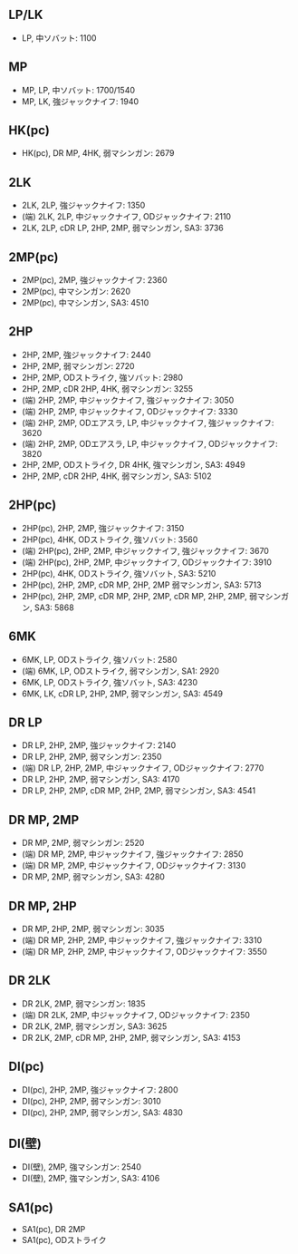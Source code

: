 ## LP/LK

- LP, 中ソバット: 1100

## MP

- MP, LP, 中ソバット: 1700/1540
- MP, LK, 強ジャックナイフ: 1940

## HK(pc)

- HK(pc), DR MP, 4HK, 弱マシンガン: 2679

## 2LK

- 2LK, 2LP, 強ジャックナイフ: 1350
- (端) 2LK, 2LP, 中ジャックナイフ, ODジャックナイフ: 2110
- 2LK, 2LP, cDR LP, 2HP, 2MP, 弱マシンガン, SA3: 3736

## 2MP(pc)

- 2MP(pc), 2MP, 強ジャックナイフ: 2360
- 2MP(pc), 中マシンガン: 2620
- 2MP(pc), 中マシンガン, SA3: 4510

## 2HP

- 2HP, 2MP, 強ジャックナイフ: 2440
- 2HP, 2MP, 弱マシンガン: 2720
- 2HP, 2MP, ODストライク, 強ソバット: 2980
- 2HP, 2MP, cDR 2HP, 4HK, 弱マシンガン: 3255
- (端) 2HP, 2MP, 中ジャックナイフ, 強ジャックナイフ: 3050
- (端) 2HP, 2MP, 中ジャックナイフ, ODジャックナイフ: 3330
- (端) 2HP, 2MP, ODエアスラ, LP, 中ジャックナイフ, 強ジャックナイフ: 3620
- (端) 2HP, 2MP, ODエアスラ, LP, 中ジャックナイフ, ODジャックナイフ: 3820
- 2HP, 2MP, ODストライク, DR 4HK, 強マシンガン, SA3: 4949
- 2HP, 2MP, cDR 2HP, 4HK, 弱マシンガン, SA3: 5102

## 2HP(pc)

- 2HP(pc), 2HP, 2MP, 強ジャックナイフ: 3150
- 2HP(pc), 4HK, ODストライク, 強ソバット: 3560
- (端) 2HP(pc), 2HP, 2MP, 中ジャックナイフ, 強ジャックナイフ: 3670
- (端) 2HP(pc), 2HP, 2MP, 中ジャックナイフ, ODジャックナイフ: 3910
- 2HP(pc), 4HK, ODストライク, 強ソバット, SA3: 5210
- 2HP(pc), 2HP, 2MP, cDR MP, 2HP, 2MP 弱マシンガン, SA3: 5713
- 2HP(pc), 2HP, 2MP, cDR MP, 2HP, 2MP, cDR MP, 2HP, 2MP, 弱マシンガン, SA3: 5868

## 6MK

- 6MK, LP, ODストライク, 強ソバット: 2580
- (端) 6MK, LP, ODストライク, 弱マシンガン, SA1: 2920
- 6MK, LP, ODストライク, 強ソバット, SA3: 4230
- 6MK, LK, cDR LP, 2HP, 2MP, 弱マシンガン, SA3: 4549

## DR LP

- DR LP, 2HP, 2MP, 強ジャックナイフ: 2140
- DR LP, 2HP, 2MP, 弱マシンガン: 2350
- (端) DR LP, 2HP, 2MP, 中ジャックナイフ, ODジャックナイフ: 2770
- DR LP, 2HP, 2MP, 弱マシンガン, SA3: 4170
- DR LP, 2HP, 2MP, cDR MP, 2HP, 2MP, 弱マシンガン, SA3: 4541

## DR MP, 2MP

- DR MP, 2MP, 弱マシンガン: 2520
- (端) DR MP, 2MP, 中ジャックナイフ, 強ジャックナイフ: 2850
- (端) DR MP, 2MP, 中ジャックナイフ, ODジャックナイフ: 3130
- DR MP, 2MP, 弱マシンガン, SA3: 4280

## DR MP, 2HP

- DR MP, 2HP, 2MP, 弱マシンガン: 3035
- (端) DR MP, 2HP, 2MP, 中ジャックナイフ, 強ジャックナイフ: 3310
- (端) DR MP, 2HP, 2MP, 中ジャックナイフ, ODジャックナイフ: 3550

## DR 2LK

- DR 2LK, 2MP, 弱マシンガン: 1835
- (端) DR 2LK, 2MP, 中ジャックナイフ, ODジャックナイフ: 2350
- DR 2LK, 2MP, 弱マシンガン, SA3: 3625
- DR 2LK, 2MP, cDR MP, 2HP, 2MP, 弱マシンガン, SA3: 4153

## DI(pc)

- DI(pc), 2HP, 2MP, 強ジャックナイフ: 2800
- DI(pc), 2HP, 2MP, 弱マシンガン: 3010
- DI(pc), 2HP, 2MP, 弱マシンガン, SA3: 4830

## DI(壁)

- DI(壁), 2MP, 強マシンガン: 2540
- DI(壁), 2MP, 強マシンガン, SA3: 4106

## SA1(pc)

- SA1(pc), DR 2MP
- SA1(pc), ODストライク
